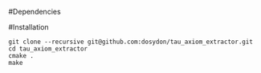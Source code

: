 #Dependencies

#Installation

```
git clone --recursive git@github.com:dosydon/tau_axiom_extractor.git
cd tau_axiom_extractor
cmake .
make
```
